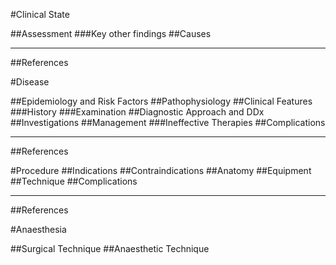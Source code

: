 #Clinical State

##Assessment
###Key other findings
##Causes


---

##References







#Disease

##Epidemiology and Risk Factors
##Pathophysiology
##Clinical Features
###History
###Examination
##Diagnostic Approach and DDx
##Investigations
##Management
###Ineffective Therapies
##Complications

---
##References



#Procedure
##Indications
##Contraindications
##Anatomy
##Equipment
##Technique
##Complications

---
##References



#Anaesthesia

##Surgical Technique
##Anaesthetic Technique